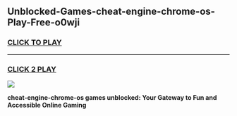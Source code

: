 
## Unblocked-Games-cheat-engine-chrome-os-Play-Free-o0wji
<h3>
<a href="https://premium76.site?title=cheat-engine-chrome-os&ref=21A">CLICK TO PLAY</a></h3>
<hr>

<h3>
<a href="https://premium76.site?title=cheat-engine-chrome-os&ref=21A">CLICK 2 PLAY</a>
  
</h3>

<a href="https://premium76.site?title=cheat-engine-chrome-os&ref=21A"><img src="https://clearcache.store/games.png"></a>


**cheat-engine-chrome-os games unblocked: Your Gateway to Fun and Accessible Online Gaming**
